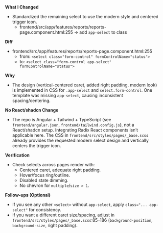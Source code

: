 **What I Changed**
- Standardized the remaining select to use the modern style and centered trigger icon.
  - frontend/src/app/features/reports/reports-page.component.html:255 → add `app-select` to class

**Diff**
- frontend/src/app/features/reports/reports-page.component.html:255
  - from: `<select class="form-control" formControlName="status">`
  - to:   `<select class="form-control app-select" formControlName="status">`

**Why**
- The design (vertical-centered caret, added right padding, modern look) is implemented in CSS for `.app-select` and `select.form-control`. One template was missing `app-select`, causing inconsistent spacing/centering.

**No React/shadcn Change**
- The repo is Angular + Tailwind + TypeScript (see `frontend/angular.json`, `frontend/tailwind.config.js`), not a React/shadcn setup. Integrating Radix React components isn’t applicable here. The CSS in `frontend/src/styles/pages/_base.scss` already provides the requested modern select design and vertically centers the trigger icon.

**Verification**
- Check selects across pages render with:
  - Centered caret, adequate right padding.
  - Hover/focus ring/outline.
  - Disabled state dimming.
  - No chevron for `multiple`/`size > 1`.

**Follow-ups (Optional)**
- If you see any other `<select>` without `app-select`, apply `class="... app-select"` for consistency.
- If you want a different caret size/spacing, adjust in `frontend/src/styles/pages/_base.scss`:85–186 (`background-position`, `background-size`, right padding).